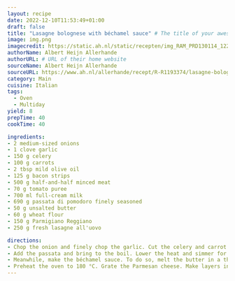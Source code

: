 ```yaml
---
layout: recipe
date: 2022-12-10T11:53:49+01:00
draft: false
title: "Lasagne bolognese with béchamel sauce" # The title of your awesome recipe
image: img.png 
imagecredit: https://static.ah.nl/static/recepten/img_RAM_PRD130114_1224x900_JPG.jpg
authorName: Albert Heijn Allerhande
authorURL: # URL of their home website
sourceName: Albert Heijn Allerhande
sourceURL: https://www.ah.nl/allerhande/recept/R-R1193374/lasagne-bolognese-met-bechamelsaus
category: Main
cuisine: Italian
tags: 
  - Oven
  - Multiday
yield: 8
prepTime: 40
cookTime: 40

ingredients:
- 2 medium-sized onions
- 1 clove garlic
- 150 g celery
- 100 g carrots
- 2 tbsp mild olive oil
- 125 g bacon strips
- 500 g half-and-half minced meat
- 70 g tomato puree
- 700 ml full-cream milk
- 690 g passata di pomodoro finely seasoned
- 50 g unsalted butter
- 60 g wheat flour
- 150 g Parmigiano Reggiano
- 250 g fresh lasagne all'uovo

directions:
- Chop the onion and finely chop the garlic. Cut the celery and carrot into ½ cm cubes. Heat the oil in a frying pan and fry the onion, garlic, vegetables and bacon strips for 5 min over low heat. Add the minced meat and fry over medium heat for 5 min until loose. Add the tomato puree and fry for 2 min. Add 200 ml milk (per 4 people) and let it boil down almost completely, while stirring over a high heat, this takes approx. 5 min.
- Add the passata and bring to the boil. Lower the heat and simmer for 45 min with the lid halfway down.
- Meanwhile, make the béchamel sauce. To do so, melt the butter in a thick-bottomed saucepan over low heat. Mix in the flour and cook over low heat for 3 min. While stirring with a whisk, add the rest of the milk in parts. Do not add the next dash until the previous one is completely absorbed. Bring to the boil. Simmer the sauce over low heat for 2-3 min. Season with pepper and salt, if necessary.
- Preheat the oven to 180 °C. Grate the Parmesan cheese. Make layers in the oven dish of successively tomato sauce, lasagne sheets, tomato sauce, béchamel sauce and grated cheese. Repeat 3 times and finish with a layer of béchamel sauce and some grated cheese. Bake the lasagne for about 40 min in the middle of the oven.
---
```

